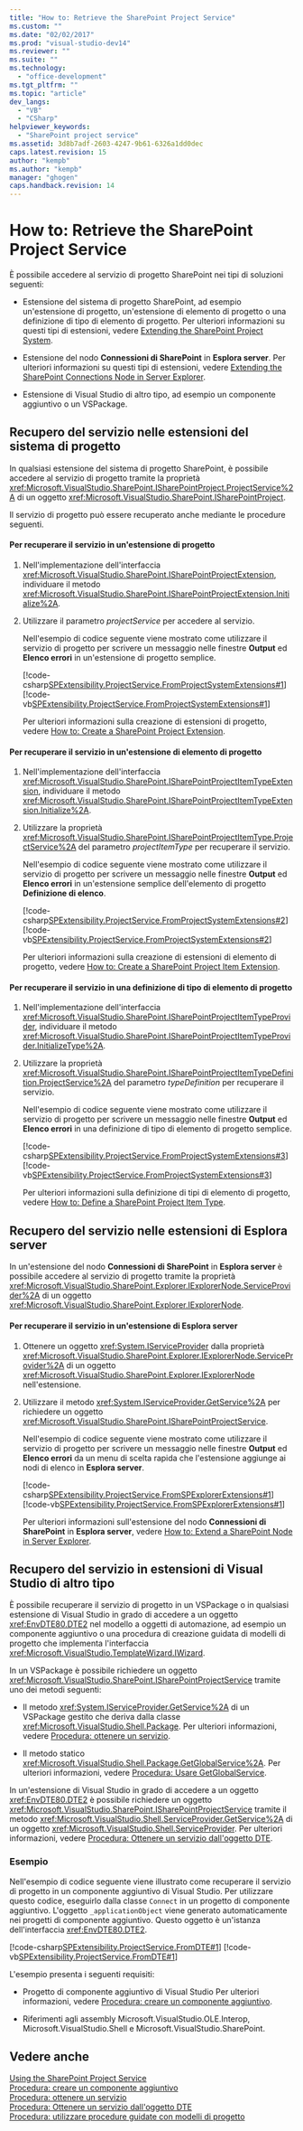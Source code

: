 ```yaml
---
title: "How to: Retrieve the SharePoint Project Service"
ms.custom: ""
ms.date: "02/02/2017"
ms.prod: "visual-studio-dev14"
ms.reviewer: ""
ms.suite: ""
ms.technology: 
  - "office-development"
ms.tgt_pltfrm: ""
ms.topic: "article"
dev_langs: 
  - "VB"
  - "CSharp"
helpviewer_keywords: 
  - "SharePoint project service"
ms.assetid: 3d8b7adf-2603-4247-9b61-6326a1dd0dec
caps.latest.revision: 15
author: "kempb"
ms.author: "kempb"
manager: "ghogen"
caps.handback.revision: 14
---
```

# How to: Retrieve the SharePoint Project Service
  È possibile accedere al servizio di progetto SharePoint nei tipi di soluzioni seguenti:  
  
-   Estensione del sistema di progetto SharePoint, ad esempio un'estensione di progetto, un'estensione di elemento di progetto o una definizione di tipo di elemento di progetto.  Per ulteriori informazioni su questi tipi di estensioni, vedere [Extending the SharePoint Project System](../sharepoint/extending-the-sharepoint-project-system.md).  
  
-   Estensione del nodo **Connessioni di SharePoint** in **Esplora server**.  Per ulteriori informazioni su questi tipi di estensioni, vedere [Extending the SharePoint Connections Node in Server Explorer](../sharepoint/extending-the-sharepoint-connections-node-in-server-explorer.md).  
  
-   Estensione di Visual Studio di altro tipo, ad esempio un componente aggiuntivo o un VSPackage.  
  
## Recupero del servizio nelle estensioni del sistema di progetto  
 In qualsiasi estensione del sistema di progetto SharePoint, è possibile accedere al servizio di progetto tramite la proprietà <xref:Microsoft.VisualStudio.SharePoint.ISharePointProject.ProjectService%2A> di un oggetto <xref:Microsoft.VisualStudio.SharePoint.ISharePointProject>.  
  
 Il servizio di progetto può essere recuperato anche mediante le procedure seguenti.  
  
#### Per recuperare il servizio in un'estensione di progetto  
  
1.  Nell'implementazione dell'interfaccia <xref:Microsoft.VisualStudio.SharePoint.ISharePointProjectExtension>, individuare il metodo <xref:Microsoft.VisualStudio.SharePoint.ISharePointProjectExtension.Initialize%2A>.  
  
2.  Utilizzare il parametro *projectService* per accedere al servizio.  
  
     Nell'esempio di codice seguente viene mostrato come utilizzare il servizio di progetto per scrivere un messaggio nelle finestre **Output** ed **Elenco errori** in un'estensione di progetto semplice.  
  
     [!code-csharp[SPExtensibility.ProjectService.FromProjectSystemExtensions#1](../snippets/csharp/VS_Snippets_OfficeSP/spextensibility.projectservice.fromprojectsystemextensions/cs/extension/extension.cs#1)]
     [!code-vb[SPExtensibility.ProjectService.FromProjectSystemExtensions#1](../snippets/visualbasic/VS_Snippets_OfficeSP/spextensibility.projectservice.fromprojectsystemextensions/vb/extension/extension.vb#1)]  
  
     Per ulteriori informazioni sulla creazione di estensioni di progetto, vedere [How to: Create a SharePoint Project Extension](../sharepoint/how-to-create-a-sharepoint-project-extension.md).  
  
#### Per recuperare il servizio in un'estensione di elemento di progetto  
  
1.  Nell'implementazione dell'interfaccia <xref:Microsoft.VisualStudio.SharePoint.ISharePointProjectItemTypeExtension>, individuare il metodo <xref:Microsoft.VisualStudio.SharePoint.ISharePointProjectItemTypeExtension.Initialize%2A>.  
  
2.  Utilizzare la proprietà <xref:Microsoft.VisualStudio.SharePoint.ISharePointProjectItemType.ProjectService%2A> del parametro *projectItemType* per recuperare il servizio.  
  
     Nell'esempio di codice seguente viene mostrato come utilizzare il servizio di progetto per scrivere un messaggio nelle finestre **Output** ed **Elenco errori** in un'estensione semplice dell'elemento di progetto **Definizione di elenco**.  
  
     [!code-csharp[SPExtensibility.ProjectService.FromProjectSystemExtensions#2](../snippets/csharp/VS_Snippets_OfficeSP/spextensibility.projectservice.fromprojectsystemextensions/cs/extension/extension.cs#2)]
     [!code-vb[SPExtensibility.ProjectService.FromProjectSystemExtensions#2](../snippets/visualbasic/VS_Snippets_OfficeSP/spextensibility.projectservice.fromprojectsystemextensions/vb/extension/extension.vb#2)]  
  
     Per ulteriori informazioni sulla creazione di estensioni di elemento di progetto, vedere [How to: Create a SharePoint Project Item Extension](../sharepoint/how-to-create-a-sharepoint-project-item-extension.md).  
  
#### Per recuperare il servizio in una definizione di tipo di elemento di progetto  
  
1.  Nell'implementazione dell'interfaccia <xref:Microsoft.VisualStudio.SharePoint.ISharePointProjectItemTypeProvider>, individuare il metodo <xref:Microsoft.VisualStudio.SharePoint.ISharePointProjectItemTypeProvider.InitializeType%2A>.  
  
2.  Utilizzare la proprietà <xref:Microsoft.VisualStudio.SharePoint.ISharePointProjectItemTypeDefinition.ProjectService%2A> del parametro *typeDefinition* per recuperare il servizio.  
  
     Nell'esempio di codice seguente viene mostrato come utilizzare il servizio di progetto per scrivere un messaggio nelle finestre **Output** ed **Elenco errori** in una definizione di tipo di elemento di progetto semplice.  
  
     [!code-csharp[SPExtensibility.ProjectService.FromProjectSystemExtensions#3](../snippets/csharp/VS_Snippets_OfficeSP/spextensibility.projectservice.fromprojectsystemextensions/cs/extension/extension.cs#3)]
     [!code-vb[SPExtensibility.ProjectService.FromProjectSystemExtensions#3](../snippets/visualbasic/VS_Snippets_OfficeSP/spextensibility.projectservice.fromprojectsystemextensions/vb/extension/extension.vb#3)]  
  
     Per ulteriori informazioni sulla definizione di tipi di elemento di progetto, vedere [How to: Define a SharePoint Project Item Type](../sharepoint/how-to-define-a-sharepoint-project-item-type.md).  
  
## Recupero del servizio nelle estensioni di Esplora server  
 In un'estensione del nodo **Connessioni di SharePoint** in **Esplora server** è possibile accedere al servizio di progetto tramite la proprietà <xref:Microsoft.VisualStudio.SharePoint.Explorer.IExplorerNode.ServiceProvider%2A> di un oggetto <xref:Microsoft.VisualStudio.SharePoint.Explorer.IExplorerNode>.  
  
#### Per recuperare il servizio in un'estensione di Esplora server  
  
1.  Ottenere un oggetto <xref:System.IServiceProvider> dalla proprietà <xref:Microsoft.VisualStudio.SharePoint.Explorer.IExplorerNode.ServiceProvider%2A> di un oggetto <xref:Microsoft.VisualStudio.SharePoint.Explorer.IExplorerNode> nell'estensione.  
  
2.  Utilizzare il metodo <xref:System.IServiceProvider.GetService%2A> per richiedere un oggetto <xref:Microsoft.VisualStudio.SharePoint.ISharePointProjectService>.  
  
     Nell'esempio di codice seguente viene mostrato come utilizzare il servizio di progetto per scrivere un messaggio nelle finestre **Output** ed **Elenco errori** da un menu di scelta rapida che l'estensione aggiunge ai nodi di elenco in **Esplora server**.  
  
     [!code-csharp[SPExtensibility.ProjectService.FromSPExplorerExtensions#1](../snippets/csharp/VS_Snippets_OfficeSP/spextensibility.projectservice.fromspexplorerextensions/cs/extension/extension.cs#1)]
     [!code-vb[SPExtensibility.ProjectService.FromSPExplorerExtensions#1](../snippets/visualbasic/VS_Snippets_OfficeSP/spextensibility.projectservice.fromspexplorerextensions/vb/extension/extension.vb#1)]  
  
     Per ulteriori informazioni sull'estensione del nodo **Connessioni di SharePoint** in **Esplora server**, vedere [How to: Extend a SharePoint Node in Server Explorer](../sharepoint/how-to-extend-a-sharepoint-node-in-server-explorer.md).  
  
## Recupero del servizio in estensioni di Visual Studio di altro tipo  
 È possibile recuperare il servizio di progetto in un VSPackage o in qualsiasi estensione di Visual Studio in grado di accedere a un oggetto <xref:EnvDTE80.DTE2> nel modello a oggetti di automazione, ad esempio un componente aggiuntivo o una procedura di creazione guidata di modelli di progetto che implementa l'interfaccia <xref:Microsoft.VisualStudio.TemplateWizard.IWizard>.  
  
 In un VSPackage è possibile richiedere un oggetto <xref:Microsoft.VisualStudio.SharePoint.ISharePointProjectService> tramite uno dei metodi seguenti:  
  
-   Il metodo <xref:System.IServiceProvider.GetService%2A> di un VSPackage gestito che deriva dalla classe <xref:Microsoft.VisualStudio.Shell.Package>.  Per ulteriori informazioni, vedere [Procedura: ottenere un servizio](~/extensibility/how-to-get-a-service.md).  
  
-   Il metodo statico <xref:Microsoft.VisualStudio.Shell.Package.GetGlobalService%2A>.  Per ulteriori informazioni, vedere [Procedura: Usare GetGlobalService](~/misc/how-to-use-getglobalservice.md).  
  
 In un'estensione di Visual Studio in grado di accedere a un oggetto <xref:EnvDTE80.DTE2> è possibile richiedere un oggetto <xref:Microsoft.VisualStudio.SharePoint.ISharePointProjectService> tramite il metodo <xref:Microsoft.VisualStudio.Shell.ServiceProvider.GetService%2A> di un oggetto <xref:Microsoft.VisualStudio.Shell.ServiceProvider>.  Per ulteriori informazioni, vedere [Procedura: Ottenere un servizio dall'oggetto DTE](~/misc/how-to-get-a-service-from-the-dte-object.md).  
  
### Esempio  
 Nell'esempio di codice seguente viene illustrato come recuperare il servizio di progetto in un componente aggiuntivo di Visual Studio.  Per utilizzare questo codice, eseguirlo dalla classe `Connect` in un progetto di componente aggiuntivo.  L'oggetto `_applicationObject` viene generato automaticamente nei progetti di componente aggiuntivo. Questo oggetto è un'istanza dell'interfaccia <xref:EnvDTE80.DTE2>.  
  
 [!code-csharp[SPExtensibility.ProjectService.FromDTE#1](../snippets/csharp/VS_Snippets_OfficeSP/spextensibility.projectservice.fromdte/cs/connect.cs#1)]
 [!code-vb[SPExtensibility.ProjectService.FromDTE#1](../snippets/visualbasic/VS_Snippets_OfficeSP/spextensibility.projectservice.fromdte/vb/connect.vb#1)]  
  
 L'esempio presenta i seguenti requisiti:  
  
-   Progetto di componente aggiuntivo di Visual Studio  Per ulteriori informazioni, vedere [Procedura: creare un componente aggiuntivo](http://msdn.microsoft.com/library/50be56d2-e3a5-4cd2-8569-2a0666b268ce).  
  
-   Riferimenti agli assembly Microsoft.VisualStudio.OLE.Interop, Microsoft.VisualStudio.Shell e Microsoft.VisualStudio.SharePoint.  
  
## Vedere anche  
 [Using the SharePoint Project Service](../sharepoint/using-the-sharepoint-project-service.md)   
 [Procedura: creare un componente aggiuntivo](http://msdn.microsoft.com/library/50be56d2-e3a5-4cd2-8569-2a0666b268ce)   
 [Procedura: ottenere un servizio](~/extensibility/how-to-get-a-service.md)   
 [Procedura: Ottenere un servizio dall'oggetto DTE](~/misc/how-to-get-a-service-from-the-dte-object.md)   
 [Procedura: utilizzare procedure guidate con modelli di progetto](~/extensibility/how-to-use-wizards-with-project-templates.md)  
  
  